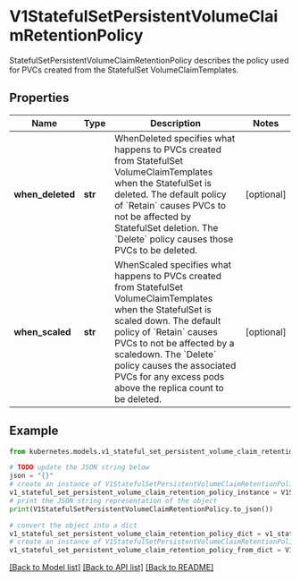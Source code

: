 # V1StatefulSetPersistentVolumeClaimRetentionPolicy

StatefulSetPersistentVolumeClaimRetentionPolicy describes the policy used for PVCs created from the StatefulSet VolumeClaimTemplates.

## Properties

Name | Type | Description | Notes
------------ | ------------- | ------------- | -------------
**when_deleted** | **str** | WhenDeleted specifies what happens to PVCs created from StatefulSet VolumeClaimTemplates when the StatefulSet is deleted. The default policy of &#x60;Retain&#x60; causes PVCs to not be affected by StatefulSet deletion. The &#x60;Delete&#x60; policy causes those PVCs to be deleted. | [optional] 
**when_scaled** | **str** | WhenScaled specifies what happens to PVCs created from StatefulSet VolumeClaimTemplates when the StatefulSet is scaled down. The default policy of &#x60;Retain&#x60; causes PVCs to not be affected by a scaledown. The &#x60;Delete&#x60; policy causes the associated PVCs for any excess pods above the replica count to be deleted. | [optional] 

## Example

```python
from kubernetes.models.v1_stateful_set_persistent_volume_claim_retention_policy import V1StatefulSetPersistentVolumeClaimRetentionPolicy

# TODO update the JSON string below
json = "{}"
# create an instance of V1StatefulSetPersistentVolumeClaimRetentionPolicy from a JSON string
v1_stateful_set_persistent_volume_claim_retention_policy_instance = V1StatefulSetPersistentVolumeClaimRetentionPolicy.from_json(json)
# print the JSON string representation of the object
print(V1StatefulSetPersistentVolumeClaimRetentionPolicy.to_json())

# convert the object into a dict
v1_stateful_set_persistent_volume_claim_retention_policy_dict = v1_stateful_set_persistent_volume_claim_retention_policy_instance.to_dict()
# create an instance of V1StatefulSetPersistentVolumeClaimRetentionPolicy from a dict
v1_stateful_set_persistent_volume_claim_retention_policy_from_dict = V1StatefulSetPersistentVolumeClaimRetentionPolicy.from_dict(v1_stateful_set_persistent_volume_claim_retention_policy_dict)
```
[[Back to Model list]](../README.md#documentation-for-models) [[Back to API list]](../README.md#documentation-for-api-endpoints) [[Back to README]](../README.md)


